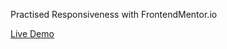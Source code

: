 Practised Responsiveness with FrontendMentor.io 

[Live Demo](https://iamnotb0t.github.io/hubble-page/)
